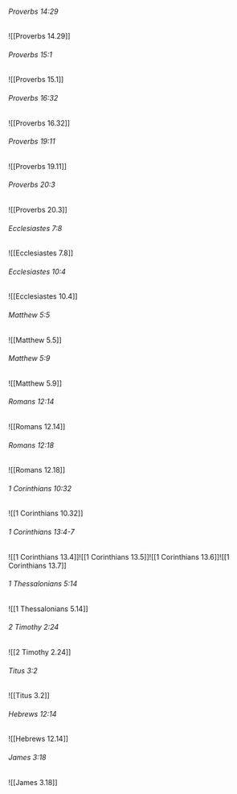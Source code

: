 ###### Proverbs 14:29

![[Proverbs 14.29]]

###### Proverbs 15:1

![[Proverbs 15.1]]

###### Proverbs 16:32

![[Proverbs 16.32]]

###### Proverbs 19:11

![[Proverbs 19.11]]

###### Proverbs 20:3

![[Proverbs 20.3]]

###### Ecclesiastes 7:8

![[Ecclesiastes 7.8]]

###### Ecclesiastes 10:4

![[Ecclesiastes 10.4]]

###### Matthew 5:5

![[Matthew 5.5]]

###### Matthew 5:9

![[Matthew 5.9]]

###### Romans 12:14

![[Romans 12.14]]

###### Romans 12:18

![[Romans 12.18]]

###### 1 Corinthians 10:32

![[1 Corinthians 10.32]]

###### 1 Corinthians 13:4-7

![[1 Corinthians 13.4]]![[1 Corinthians 13.5]]![[1 Corinthians 13.6]]![[1 Corinthians 13.7]]

###### 1 Thessalonians 5:14

![[1 Thessalonians 5.14]]

###### 2 Timothy 2:24

![[2 Timothy 2.24]]

###### Titus 3:2

![[Titus 3.2]]

###### Hebrews 12:14

![[Hebrews 12.14]]

###### James 3:18

![[James 3.18]]